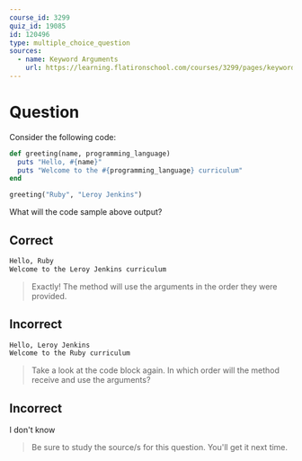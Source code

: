 ```yaml
---
course_id: 3299
quiz_id: 19085
id: 120496
type: multiple_choice_question
sources:
  - name: Keyword Arguments
    url: https://learning.flatironschool.com/courses/3299/pages/keyword-arguments
---
```


# Question

Consider the following code:

```rb
def greeting(name, programming_language)
  puts "Hello, #{name}"
  puts "Welcome to the #{programming_language} curriculum"
end

greeting("Ruby", "Leroy Jenkins")
```

What will the code sample above output?

## Correct

```txt
Hello, Ruby
Welcome to the Leroy Jenkins curriculum
```

> Exactly! The method will use the arguments in the order they were provided.

## Incorrect

```txt
Hello, Leroy Jenkins
Welcome to the Ruby curriculum
```

> Take a look at the code block again. In which order will the method receive and
> use the arguments?

## Incorrect

I don't know

> Be sure to study the source/s for this question. You'll get it next time.
